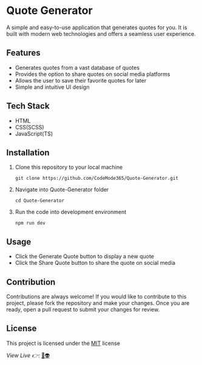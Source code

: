 # Quote Generator
A simple and easy-to-use application that generates quotes for you. It is built with modern web technologies and offers a seamless user experience.

## Features
* Generates quotes from a vast database of quotes
* Provides the option to share quotes on social media platforms
* Allows the user to save their favorite quotes for later
* Simple and intuitive UI design

## Tech Stack
* HTML
* CSS(SCSS)
* JavaScript(TS)

## Installation
1. Clone this repository to your local machine
    ``` 
    git clone https://github.com/CodeMode365/Quote-Generator.git 
    ```
1. Navigate into Quote-Generator folder
    ``` 
    cd Quote-Generator 
    ```
1. Run the code into development environment
    ```
    npm run dev 
    ```

## Usage
* Click the Generate Quote button to display a new quote
* Click the Share Quote button to share the quote on social media

## Contribution
Contributions are always welcome! If you would like to contribute to this project, please fork the repository and make your changes. Once you are ready, open a pull request to submit your changes for review.

## License
This project is licensed under the [MIT](https://opensource.org/licenses/MIT) license

*View Live 👉:* [🚀👽](https://quote-gen-codemode365.netlify.app/)
